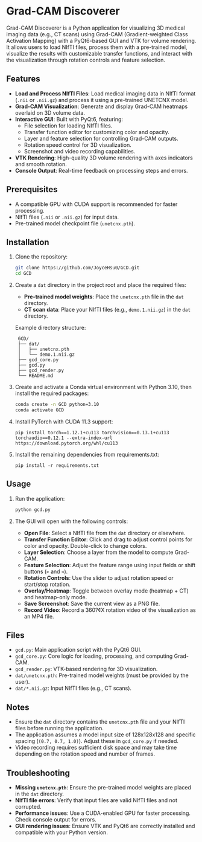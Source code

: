 # Grad-CAM Discoverer

Grad-CAM Discoverer is a Python application for visualizing 3D medical imaging data (e.g., CT scans) using Grad-CAM (Gradient-weighted Class Activation Mapping) with a PyQt6-based GUI and VTK for volume rendering. It allows users to load NIfTI files, process them with a pre-trained model, visualize the results with customizable transfer functions, and interact with the visualization through rotation controls and feature selection.

## Features

- **Load and Process NIfTI Files**: Load medical imaging data in NIfTI format (`.nii` or `.nii.gz`) and process it using a pre-trained UNETCNX model.
- **Grad-CAM Visualization**: Generate and display Grad-CAM heatmaps overlaid on 3D volume data.
- **Interactive GUI**: Built with PyQt6, featuring:
  - File selection for loading NIfTI files.
  - Transfer function editor for customizing color and opacity.
  - Layer and feature selection for controlling Grad-CAM outputs.
  - Rotation speed control for 3D visualization.
  - Screenshot and video recording capabilities.
- **VTK Rendering**: High-quality 3D volume rendering with axes indicators and smooth rotation.
- **Console Output**: Real-time feedback on processing steps and errors.

## Prerequisites

- A compatible GPU with CUDA support is recommended for faster processing.
- NIfTI files (`.nii` or `.nii.gz`) for input data.
- Pre-trained model checkpoint file (`unetcnx.pth`).

## Installation

1. Clone the repository:
   ```bash
   git clone https://github.com/JoyceHsu0/GCD.git
   cd GCD
   ```
2. Create a `dat` directory in the project root and place the required files:
   - **Pre-trained model weights**: Place the `unetcnx.pth` file in the `dat` directory.
   - **CT scan data**: Place your NIfTI files (e.g., `demo.1.nii.gz`) in the `dat` directory.

   Example directory structure:
   ```
    GCD/
    ├── dat/
    │   ├── unetcnx.pth
    │   └── demo.1.nii.gz
    ├── gcd_core.py
    ├── gcd.py
    ├── gcd_render.py
    └── README.md
   ```
3. Create and activate a Conda virtual environment with Python 3.10, then install the required packages:
   ```bash
   conda create -n GCD python=3.10
   conda activate GCD
   ```
4. Install PyTorch with CUDA 11.3 support:
   ```
   pip install torch==1.12.1+cu113 torchvision==0.13.1+cu113 torchaudio==0.12.1 --extra-index-url https://download.pytorch.org/whl/cu113
   ```

5. Install the remaining dependencies from requirements.txt:
   ```
   pip install -r requirements.txt
   ```

## Usage

1. Run the application:
   ```bash
   python gcd.py
   ```

2. The GUI will open with the following controls:
   - **Open File**: Select a NIfTI file from the `dat` directory or elsewhere.
   - **Transfer Function Editor**: Click and drag to adjust control points for color and opacity. Double-click to change colors.
   - **Layer Selection**: Choose a layer from the model to compute Grad-CAM.
   - **Feature Selection**: Adjust the feature range using input fields or shift buttons (`<` and `>`).
   - **Rotation Controls**: Use the slider to adjust rotation speed or start/stop rotation.
   - **Overlay/Heatmap**: Toggle between overlay mode (heatmap + CT) and heatmap-only mode.
   - **Save Screenshot**: Save the current view as a PNG file.
   - **Record Video**: Record a 360?¢X rotation video of the visualization as an MP4 file.

## Files

- `gcd.py`: Main application script with the PyQt6 GUI.
- `gcd_core.py`: Core logic for loading, processing, and computing Grad-CAM.
- `gcd_render.py`: VTK-based rendering for 3D visualization.
- `dat/unetcnx.pth`: Pre-trained model weights (must be provided by the user).
- `dat/*.nii.gz`: Input NIfTI files (e.g., CT scans).

## Notes

- Ensure the `dat` directory contains the `unetcnx.pth` file and your NIfTI files before running the application.
- The application assumes a model input size of 128x128x128 and specific spacing (`(0.7, 0.7, 1.0)`). Adjust these in `gcd_core.py` if needed.
- Video recording requires sufficient disk space and may take time depending on the rotation speed and number of frames.

## Troubleshooting

- **Missing `unetcnx.pth`**: Ensure the pre-trained model weights are placed in the `dat` directory.
- **NIfTI file errors**: Verify that input files are valid NIfTI files and not corrupted.
- **Performance issues**: Use a CUDA-enabled GPU for faster processing. Check console output for errors.
- **GUI rendering issues**: Ensure VTK and PyQt6 are correctly installed and compatible with your Python version.
